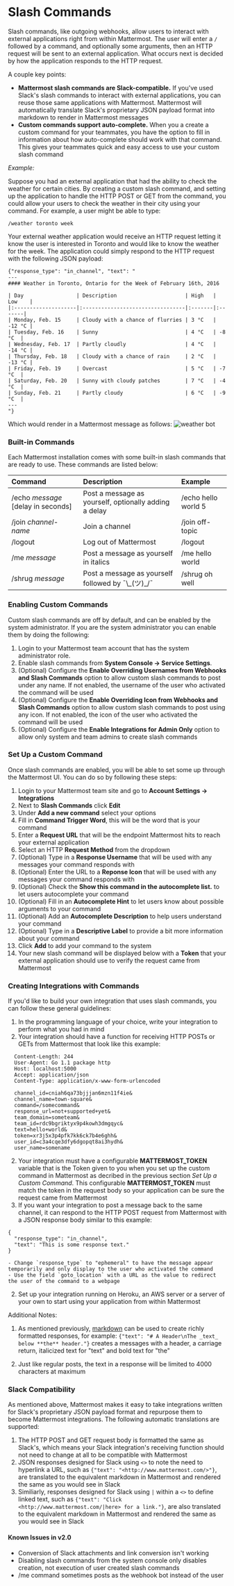 # Slash Commands

Slash commands, like outgoing webhooks, allow users to interact with external applications right from within Mattermost. The user will enter a `/` followed by a command, and optionally some arguments, then an HTTP request will be sent to an external application. What occurs next is decided by how the application responds to the HTTP request.

A couple key points:

- **Mattermost slash commands are Slack-compatible.** If you've used Slack's slash commands to interact with external applications, you can reuse those same applications with Mattermost. Mattermost will automatically translate Slack's proprietary JSON payload format into markdown to render in Mattermost messages
- **Custom commands support auto-complete.** When you a create a custom command for your teammates, you have the option to fill in information about how auto-complete should work with that command. This gives your teammates quick and easy access to use your custom slash command

_Example:_

Suppose you had an external application that had the ability to check the weather for certain cities. By creating a custom slash command, and setting up the application to handle the HTTP POST or GET from the command, you could allow your users to check the weather in their city using your command. For example, a user might be able to type:

`/weather toronto week`

Your external weather application would receive an HTTP request letting it know the user is interested in Toronto and would like to know the weather for the week. The application could simply respond to the HTTP request with the following JSON payload:

```
{"response_type": "in_channel", "text": "
---
#### Weather in Toronto, Ontario for the Week of February 16th, 2016

| Day                 | Description                      | High   | Low    |
|:--------------------|:---------------------------------|:-------|:-------|
| Monday, Feb. 15     | Cloudy with a chance of flurries | 3 °C   | -12 °C |
| Tuesday, Feb. 16    | Sunny                            | 4 °C   | -8 °C  |
| Wednesday, Feb. 17  | Partly cloudly                   | 4 °C   | -14 °C |
| Thursday, Feb. 18   | Cloudy with a chance of rain     | 2 °C   | -13 °C |
| Friday, Feb. 19     | Overcast                         | 5 °C   | -7 °C  |
| Saturday, Feb. 20   | Sunny with cloudy patches        | 7 °C   | -4 °C  |
| Sunday, Feb. 21     | Partly cloudy                    | 6 °C   | -9 °C  |
---
"}
```
Which would render in a Mattermost message as follows:
![weather bot](https://pre-release.mattermost.com/api/v1/files/get/qecsqoor73dx8xonizw9x3dhco/hy5sq51sebfh58ktrce5ijtcwy/jp6n66obuprijrueqyfkgymamh/Screen%20Shot%202016-02-16%20at%208.36.40%20AM.png?d=%7B%22filename%22%3A%22jp6n66obuprijrueqyfkgymamh%2FScreen%2520Shot%25202016-02-16%2520at%25208.36.40%2520AM.png%22%7D&h=%242a%2410%242bwydb.dQ0dbZFFQwZNPhOXXPfZPCNoZ1DDp3HeqED7.2Viikr5KG&t=rcgiyftm7jyrxnma1osd8zswby)

### Built-in Commands
Each Mattermost installation comes with some built-in slash commands that are ready to use. These commands are listed below:

| Command   | Description | Example |
|:----------|:------------|:--------|
| /echo _message_ [delay in seconds] | Post a message as yourself, optionally adding a delay | /echo hello world 5 |
| /join _channel-name_ | Join a channel | /join off-topic |
| /logout | Log out of Mattermost | /logout |
| /me _message_ | Post a message as yourself in italics | /me hello world |
| /shrug _message_ | Post a message as yourself followed by ¯\\\_(ツ)\_/¯ | /shrug oh well |

### Enabling Custom Commands
Custom slash commands are off by default, and can be enabled by the system administrator. If you are the system administrator you can enable them by doing the following:

1. Login to your Mattermost team account that has the system administrator role.
2. Enable slash commands from **System Console -> Service Settings**.
3. (Optional) Configure the **Enable Overriding Usernames from Webhooks and Slash Commands** option to allow custom slash commands to post under any name. If not enabled, the username of the user who activated the command will be used
4. (Optional) Configure the **Enable Overriding Icon from Webhooks and Slash Commands** option to allow custom slash commands to post using any icon. If not enabled, the icon of the user who activated the command will be used
5. (Optional) Configure the **Enable Integrations for Admin Only** option to allow only system and team admins to create slash commands

### Set Up a Custom Command
Once slash commands are enabled, you will be able to set some up through the Mattermost UI. You can do so by following these steps:

1. Login to your Mattermost team site and go to **Account Settings -> Integrations**
2. Next to **Slash Commands** click **Edit**
3. Under **Add a new command** select your options
 1. Fill in **Command Trigger Word**, this will be the word that is your command
 2. Enter a **Request URL** that will be the endpoint Mattermost hits to reach your external application
 3. Select an HTTP **Request Method** from the dropdown
 4. (Optional) Type in a **Response Username** that will be used with any messages your command responds with
 5. (Optional) Enter the URL to a **Reponse Icon** that will be used with any messages your command responds with
 6. (Optional) Check the **Show this command in the autocomplete list.** to let users autocomplete your command
 7. (Optional) Fill in an **Autocomplete Hint** to let users know about possible arguments to your command
 8. (Optional) Add an **Autocomplete Description** to help users understand your command
 9. (Optional) Type in a **Descriptive Label** to provide a bit more information about your command
4. Click **Add** to add your command to the system
5. Your new slash command will be displayed below with a **Token** that your external application should use to verify the request came from Mattermost

### Creating Integrations with Commands
If you'd like to build your own integration that uses slash commands, you can follow these general guidelines:

1. In the programming language of your choice, write your integration to perform what you had in mind
 1. Your integration should have a function for receiving HTTP POSTs or GETs from Mattermost that look like this example:
  ```
    Content-Length: 244
    User-Agent: Go 1.1 package http
    Host: localhost:5000
    Accept: application/json
    Content-Type: application/x-www-form-urlencoded

    channel_id=cniah6qa73bjjjan6mzn11f4ie&
    channel_name=town-square&
    command=/somecommand&
    response_url=not+supported+yet&
    team_domain=someteam&
    team_id=rdc9bgriktyx9p4kowh3dmgqyc&
    text=hello+world&
    token=xr3j5x3p4pfk7kk6ck7b4e6ghh&
    user_id=c3a4cqe3dfy6dgopqt8ai3hydh&
    user_name=somename
  ```
 2. Your integration must have a configurable **MATTERMOST_TOKEN** variable that is the Token given to you when you set up the custom command in Mattermost as decribed in the previous section _Set Up a Custom Command_. This configurable **MATTERMOST_TOKEN** must match the token in the request body so your application can be sure the request came from Mattermost
 3. If you want your integration to post a message back to the same channel, it can respond to the HTTP POST request from Mattermost with a JSON response body similar to this example:
  ```
  {
    "response_type": "in_channel",
    "text": "This is some response text."
  }
  ```
    - Change `response_type` to "ephemeral" to have the message appear temporarily and only display to the user who activated the command
    - Use the field `goto_location` with a URL as the value to redirect the user of the command to a webpage
2. Set up your integration running on Heroku, an AWS server or a server of your own to start using your application from within Mattermost

Additional Notes:

1. As mentioned previously, [markdown](../../usage/Markdown.md) can be used to create richly formatted responses, for example: ```{"text": "# A Header\nThe _text_ below **the** header."}``` creates a messages with a header, a carriage return, italicized text for "text" and bold text for "the"

2. Just like regular posts, the text in a response will be limited to 4000 characters at maximum

### Slack Compatibility

As mentioned above, Mattermost makes it easy to take integrations written for Slack's proprietary JSON payload format and repurpose them to become Mattermost integrations. The following automatic translations are supported:

1. The HTTP POST and GET request body is formatted the same as Slack's, which means your Slack integration's receiving function should not need to change at all to be compatible with Mattermost
2.  JSON responses designed for Slack using `<>` to note the need to hyperlink a URL, such as ```{"text": "<http://www.mattermost.com/>"}```, are translated to the equivalent markdown in Mattermost and rendered the same as you would see in Slack
3. Similiarly, responses designed for Slack using `|` within a `<>` to define linked text, such as ```{"text": "Click <http://www.mattermost.com/|here> for a link."}```, are also translated to the equivalent markdown in Mattermost and rendered the same as you would see in Slack

#### Known Issues in v2.0

- Conversion of Slack attachments and link conversion isn't working
- Disabling slash commands from the system console only disables creation, not execution of user created slash commands
- /me command sometimes posts as the webhook bot instead of the user
